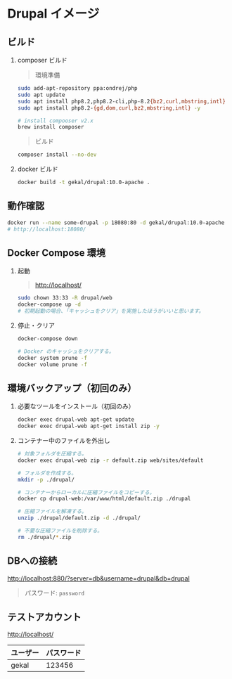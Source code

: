 # Drupal イメージ

## ビルド

1. composer ビルド

    > 環境準備

    ```bash
    sudo add-apt-repository ppa:ondrej/php
    sudo apt update
    sudo apt install php8.2,php8.2-cli,php-8.2{bz2,curl,mbstring,intl} -y
    sudo apt install php8.2-{gd,dom,curl,bz2,mbstring,intl} -y

    # install compooser v2.x
    brew install composer
    ```

    > ビルド

    ```bash
    composer install --no-dev
    ```

2. docker ビルド

    ```bash
    docker build -t gekal/drupal:10.0-apache .
    ```

## 動作確認

```bash
docker run --name some-drupal -p 18080:80 -d gekal/drupal:10.0-apache
# http://localhost:18080/
```

## Docker Compose 環境

1. 起動

    > <http://localhost/>

    ```bash
    sudo chown 33:33 -R drupal/web
    docker-compose up -d
    # 初期起動の場合、「キャッシュをクリア」を実施したほうがいいと思います。
    ```

2. 停止・クリア

    ```bash
    docker-compose down

    # Docker のキャッシュをクリアする。
    docker system prune -f
    docker volume prune -f
    ```

## 環境バックアップ（初回のみ）

1. 必要なツールをインストール（初回のみ）

    ```bash
    docker exec drupal-web apt-get update
    docker exec drupal-web apt-get install zip -y
    ```

2. コンテナー中のファイルを外出し

    ```bash
    # 対象フォルダを圧縮する。
    docker exec drupal-web zip -r default.zip web/sites/default

    # フォルダを作成する。
    mkdir -p ./drupal/

    # コンテナーからローカルに圧縮ファイルをコピーする。
    docker cp drupal-web:/var/www/html/default.zip ./drupal

    # 圧縮ファイルを解凍する。
    unzip ./drupal/default.zip -d ./drupal/

    # 不要な圧縮ファイルを削除する。
    rm ./drupal/*.zip
    ```

## DBへの接続

<http://localhost:880/?server=db&username=drupal&db=drupal>

> パスワード: `password`

## テストアカウント

<http://localhost/>

| ユーザー | パスワード |
| -------- | ---------- |
| gekal    | 123456     |
